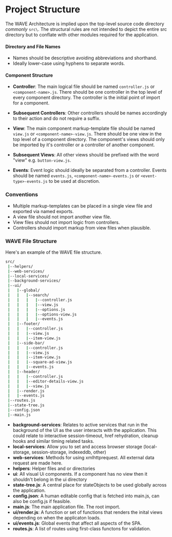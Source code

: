 # Project Structure

The WAVE Architecture is implied upon the top-level source code directory _commonly_ `src\`.
The structural rules are not intended to depict the entire src directory but to conflate with other modules
required for the application.

#### Directory and File Names
- Names should be descriptive avoiding abbreviations and shorthand.
- Ideally lower-case using hyphens to separate words.

#### Component Structure
- **Controller**: The main logical file should be named `controller.js` or `<component-name>.js`. 
There should be one controller in the top level of every component directory.
The controller is the initial point of import for a component. 

- **Subsequent Controllers**: Other controllers should be names accordingly to their action and do not require a suffix.


- **View**: The main component markup-template file should be named `view.js` or `<component-name>-view.js`. 
There should be one view in the top level of a component directory. 
The component's views should only be imported by it's controller or a controller of another component. 

- **Subsequent Views**: All other views should be prefixed with the word "view" e.g. `button-view.js`.

- **Events**: Event logic should ideally be separated from a controller. Events should be named `events.js`, 
`<component-name>-events.js` or `<event-type>-events.js` to be used at discretion.


### Conventions 
- Multiple markup-templates can be placed in a single view file and exported via named exports. 
- A view file should not import another view file.
- View files should not import logic from controllers.
- Controllers should import markup from view files when plausible.

### WAVE File Structure
Here's an example of the WAVE file structure.  
```bash
src/
 |--helpers/
 |--web-services/
 |--local-services/
 |--background-services/
 |--ui/ 
 |   |--global/
 |   |   |--search/
 |   |   |   |--controller.js
 |   |   |   |--view.js
 |   |   |   |--options.js
 |   |   |   |--options-view.js
 |   |   |   |--events.js
 |   |--footer/  
 |   |   |--controller.js  
 |   |   |--view.js  
 |   |   |--item-view.js
 |   |--side-bar/
 |   |   |--controller.js  
 |   |   |--view.js
 |   |   |--item-view.js
 |   |   |--square-ad-view.js
 |   |   |--events.js
 |   |--header/  
 |   |   |--controller.js
 |   |   |--editor-details-view.js
 |   |   |--view.js
 |   |--render.js
 |   |--events.js
 |--routes.js
 |--state-tree.js
 |--config.json
 |--main.js
```
- **background-services**: Relates to active services that run in the background of the UI as the user interacts with the application. This could relate to interactive session-timeout, href rehydration, cleanup hooks and similar timing related tasks.
- **local-services**: Allow you to set and access browser storage (local-storage, session-storage, indexeddb, other)
- **web-services**: Methods for using xmlhttprequest. All external data request are made here.
- **helpers**: Helper files and or directories
- **ui**: All visual Ui components. If a component has no view then it shouldn't belong in the ui directory
- **state-tree.js**: A central place for stateObjects to be used globally across the application.
- **config.json**: A human editable config that is fetched into main.js, can also be config.js if feasible.
- **main.js**: The main application file. The root import.
- **ui/render.js**: A function or set of functions that renders the inital views depending on when the applicaton loads.
- **ui/events.js**: Global events that affect all aspects of the SPA.
- **routes.js**: A list of routes using first-class functons for validation.







